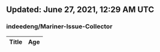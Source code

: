 ## Updated: June 27, 2021, 12:29 AM UTC


### indeedeng/Mariner-Issue-Collector
|**Title**|**Age**|
|:----|:----|